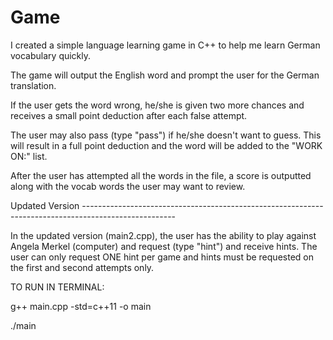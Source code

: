 # Game

I created a simple language learning game in C++ to help me learn German vocabulary quickly. 

The game will output the English word and prompt the user for the German translation.

If the user gets the word wrong, he/she is given two more chances and receives a small point deduction after each false attempt.

The user may also pass (type "pass") if he/she doesn't want to guess. This will result in a full point deduction and the word will be added to the "WORK ON:" list.

After the user has attempted all the words in the file, a score is outputted along with the vocab words the user may want to review.


Updated Version -----------------------------------------------------------------------------------------------------

In the updated version (main2.cpp), the user has the ability to play against Angela Merkel (computer) and request (type "hint") and receive hints. The user can only request ONE hint per game and hints must be requested on the first and second attempts only.


TO RUN IN TERMINAL:

g++ main.cpp -std=c++11 -o main

./main
